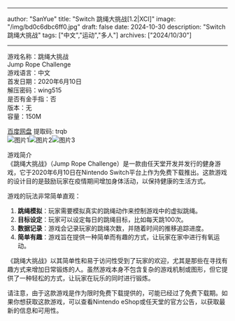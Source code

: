 
---
author: "SanYue"
title: "Switch 跳绳大挑战[1.2|XCI]"
image: "/img/bd0c6dbc6ff0.jpg"
draft: false
date: 2024-10-30
description: "Switch 跳绳大挑战"
tags: ["中文","运动","多人"]
archives: ["2024/10/30"]

---

游戏名称：跳绳大挑战   
Jump Rope Challenge    
游戏语言：中文  
首发日期：2020年6月10日  
解压密码：wing515  
是否有金手指：否  
版本：无   
容量：150M

[百度网盘](https://pan.baidu.com/s/1jjulLf4kXBMo0sSv-cnluw) 提取码: trqb  
![图片1](/img/20241023132624.png)![图片2](/img/bd0c6dbc6ff0.jpg)![图片3](/img/2ffe5622.jpg)  

游戏简介  
《跳绳大挑战》（Jump Rope Challenge）是一款由任天堂开发并发行的健身游戏，它于2020年6月10日在Nintendo Switch平台上作为免费下载推出。这款游戏的设计目的是鼓励玩家在疫情期间增加身体活动，以保持健康的生活方式。

游戏的玩法非常简单直观：
1. **跳绳模拟**：玩家需要模拟真实的跳绳动作来控制游戏中的虚拟跳绳。
2. **目标设定**：玩家可以设定每日的跳绳目标，比如每天跳100次。
3. **数据记录**：游戏会记录玩家的跳绳次数，并随着时间的推移追踪进度。
4. **简单有趣**：游戏旨在提供一种简单而有趣的方式，让玩家在家中进行有氧运动。

《跳绳大挑战》以其简单性和易于访问性受到了玩家的欢迎，尤其是那些在寻找有趣方式来增加日常锻炼的人。虽然游戏本身不包含复杂的游戏机制或图形，但它提供了一种轻松的方式，让玩家在玩乐的同时进行锻炼。

请注意，由于这款游戏是作为限时免费下载提供的，可能已经过了免费下载期。如果你想获取这款游戏，可以查看Nintendo eShop或任天堂的官方公告，以获取最新的信息和可用性。
